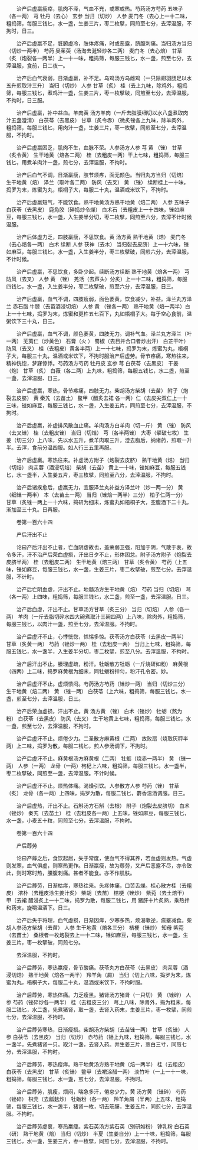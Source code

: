 <!-- { "loadSidebar": true } -->
　　治产后虚羸瘦瘁，肌肉不泽，气血不充，或寒或热。芍药汤方芍药 五味子（各一两） 芎 牡丹（去心） 玄参 当归（切炒） 人参 麦门冬（去心上一十二味，粗捣筛，每服三钱匕，水一盏，生姜三片，枣二枚擘，同煎至七分，去滓温服，不拘时，日三。

　　治产后虚羸不足，脏腑虚冷，肢体疼痛，时或恶露，脐腹刺痛。当归汤方当归（切炒一两半） 芍药 吴茱萸（汤淘去涎轻炒各二两） 麦门冬（去心焙） 甘草（炙（炮裂各一两半）上一十一味，粗捣筛，每服三钱匕，水一盏，煎至七分，去滓温服，食前，日二夜一。

　　治产后血气衰弱，日渐虚羸，补不足。乌鸡汤方乌雌鸡（一只除翅羽肠足以水五升煎取汁三升） 当归（切炒） 人参 甘草（炙） 桂（去上九味，除鸡外，粗捣筛，每服三钱匕，煮鸡汁一盏，生姜三片，枣一枚擘破，同煎至七分，去滓温服，不拘时，日三服。

　　治产后虚羸，补中益血。羊肉黄 汤方羊肉（一斤去脂膜细切以水八盏煮取肉汁五盏澄清） 白茯苓（去黑皮） 甘草（炙令赤）（微炙锉各上九味，除羊肉外，粗捣筛，每服三钱匕，用肉汁一盏，生姜三片，枣一枚擘，同煎至七分，去滓温服，不拘时。

　　治产后虚羸困乏，肌肉不生，血脉不荣。人参汤方人参 芎 黄 （锉） 甘草（炙令黄） 生干地黄（焙各二两） 桂（去粗皮一两）干上七味，粗捣筛，每服三钱匕，用煮羊肉汁一盏，煎七分，去滓温服，不拘时。

　　治产后血气不调，日渐羸瘦，肢节烦疼，面无颜色。当归丸方当归（切焙） 生干地黄（焙） 泽兰（取叶各二两） 防风（去叉） 黄 （锉） 续断桂上一十味，捣罗为末，炼蜜为丸，梧桐子大，每服二十丸，温酒或米饮下，不拘时。

　　治产后虚羸短气，不能饮食。熟干地黄汤方熟干地黄（焙二两） 人参 五味子 白茯苓（去黑皮） 鹿角胶（碎捣炒令燥） 白术石（去粗皮上一十四味，锉如麻豆，每服三钱匕，水一盏，入生姜半分切，枣二枚擘，同煎至六分，去滓不计时候温服。

　　治产后体虚力乏，四肢羸瘦，不思饮食。黄 汤方黄 熟干地黄（焙） 麦门冬（去心焙各一两） 白术 续断 人参 茯神（去木） 当归裂去皮脐）上一十六味，锉如麻豆，每服三钱匕，水一盏，入生姜半分，枣三枚擘破，同煎六分，去滓温服，不计时候。

　　治产后虚羸，不思饮食，多卧少起。续断汤方续断 熟干地黄（焙各一两） 芎 防风（去叉） 人参 黄 （锉） 羌活（去芦头）分炙）上一十二味，粗捣筛，每服四钱匕，水一盏，入生姜半分，枣二枚擘破，煎至六分，去滓温服，日三。

　　治产后虚羸，血气不调，四肢瘦弱，面色萎黄，饮食减少，补益。泽兰丸方泽兰 赤石脂 牛膝（去苗酒浸切焙） 人参 黄 （锉各一两） 熟干地黄（焙一两半）白上一十七味，捣罗为末，炼蜜和更杵五七百下，丸如梧桐子大。每于空心食前，温粥饮下三十丸，日三。

　　治产后虚羸，血气不调，颜色萎黄，四肢无力。调补气血。泽兰丸方泽兰（叶一两） 芜荑仁（炒黄色） 石膏（火 ） 蜀椒（去目并合口者炒出汗） 白芷干叶） 防风（去叉） 桂（去粗皮）黄各半两）上一十七味，捣罗为末，炼蜜为丸，梧桐子大，每服三十丸，温酒或米饮下，不拘时服治产后虚劳。骨节疼痛，寒热往来，精神恍惚，梦寐惊悸。芍药汤方芍药 牡丹皮 玄参 芎 白茯苓（去黑皮） 干姜（炮） 甘草（炙） 白薇（各二两）上九味，粗捣筛，每服五钱匕，水二盏，煎至一盏，去滓温服、日三。

　　治产后虚羸，寒热，骨节疼痛，四肢无力。柴胡汤方柴胡（去苗） 附子（炮裂去皮脐） 黄 秦艽（去苗土） 鳖甲（醋炙去裙 各一两）仁（去皮尖双仁上一十三味，锉如麻豆，每服三钱匕，水一盏，入生姜五片，同煎至七分，去滓温服，不拘时。

　　治产后虚羸，补虚排风散血止痛。羊肉汤方白羊肉（切一斤） 黄 （锉） 防风（去叉锉） 桂（去粗皮锉） 当归（切焙） 芎（各半两锉） 大枣（擘破七枚） 生姜（切三分）上八味，先以水五升，煮羊肉取三升，澄去脂后，纳诸药，煎取一升半。去滓，食前分温四服。如人行三五里再服。

　　治产后虚羸。寒热往来。补虚汤方附子（炮裂去皮脐） 熟干地黄（焙） 当归（切焙） 肉苁蓉（酒浸切焙） 柴胡（去苗） 黄上一十味，锉如麻豆，每服五钱匕，水一盏半，入生姜五片，枣三枚擘，同煎至八分，去滓温服，不拘时。

　　治产后诸疾愈后，虚羸无力，宜服泽兰丸补益方泽兰叶（炒一两一分） 黄 （细锉一两半） 本（去苗土一两） 当归（锉焙一两半）三分） 柏子仁两一分） 甘草（炙锉一两上一十六味，捣研为细末，炼蜜丸如梧桐子大，空腹酒下二十丸，渐加至三十丸。日再服。

　　卷第一百六十四

　　产后汗出不止

　　论曰产后汗出不止者，亡血阴虚故也，盖荣弱卫强，阳加于阴，气散于表，故令多汗，汗不治产后荣血虚损，汗出日夕不止，形体困怠。附子汤方附子（炮裂去皮脐半两） 桂（去粗皮二两） 生干地黄（焙三两） 甘草（炙令黄） 芍药（上五味，锉如麻豆，每服三钱匕，水一盏，生姜三片，枣二枚擘破，煎至七分。去滓温服，不计时。

　　治产后亡阴血虚，汗出不止。地髓汤方生干地黄（焙） 芍药 当归（切焙） 芎 （各一两）上四味，粗捣筛，每服三钱匕，水二盏，煎至一盏，去滓温服。日三。

　　治产后血虚，汗出不止。甘草汤方甘草（炙三分） 当归（切焙） 人参（各一两） 羊肉（一斤去脂切碎水四大碗煮取汁三碗四两）上八味，除肉外，粗捣筛，每服三钱匕，以肉汁一盏，煎至七分，去滓温服。不拘时。

　　治产后虚汗不止，心悸恍惚，怵惕多惊。茯苓汤方白茯苓（去黑皮一两半） 甘草（炙黄一两） 芍药（锉炒一两） 桂（去粗皮一两） 当归上七味，粗捣筛，每服五钱匕，水一盏半，入生姜半分切，枣二枚擘，煎至八分。去滓温服，不拘时。

　　治产后汗出不止。腠理虚疏，粉汗。牡蛎散方牡蛎（一斤烧研如粉） 麻黄根（四两）上二味，捣罗麻黄根为细末，同牡蛎粉拌匀，粉汗孔令密。妙。

　　治产后虚汗不止。虚烦愦闷。芍药汤方芍药（锉炒一两） 当归（切炒三分） 生干地黄（焙二两） 黄 （锉一两） 白茯苓（上六味，粗捣筛，每服三钱匕，水一盏，煎至七分，去滓温服，日三。

　　治产后荣血虚损，汗出不止。黄 汤方黄 （锉） 白术（锉炒） 牡蛎（熬为粉） 白茯苓（去黑皮） 防风（去叉） 生干地黄上七味，粗捣筛，每服三钱匕，水一盏，煎至七分，去滓温服，不拘时。

　　治产后虚汗不止。烦倦少力。二圣散方麻黄根（二两） 故败扇（烧取灰秤半两）上二味，捣罗为散，每服二钱匕，煎人参汤调下，不拘时。

　　治产后虚汗不止。麻黄根汤方麻黄根（二两） 牡蛎（烧赤一两半） 黄 （锉一两） 人参（一两） 龙骨（一两）枸杞上六味，粗捣筛，每服三钱匕，水一盏半，枣二枚擘破，同煎至一盏，去滓温服。不计时候。

　　治产后虚汗不止。烦热体痛。渴燥引饮。人参散方人参 芍药（锉） 甘草（炙） 龙骨（各一两）上四味，捣罗为散，每服二钱匕，麝香温酒调服。日三。

　　治产后虚热，汗出不止。石斛汤方石斛（去根） 附子（炮裂去皮脐切） 白术（锉炒） 秦艽（去苗土） 桂（去粗皮各一两）上五味，锉如麻豆，每服三钱匕，水一盏，小麦五十粒，同煎至七分，去滓温服，不拘时。

　　卷第一百六十四

　　产后蓐劳

　　论曰产蓐之后，食饮起居，失于常度，使血气不得其养，若血虚则发热。气虚则发寒，血气俱虚，则寒热更作。日渐羸瘦，故为蓐劳，又产后恶露不尽，亦令致此，则时寒时热，腰腹刺痛。甚者不能食。亦不作肌肤。

　　治产后蓐劳，日渐枯瘁，寒热往来。头疼体痛，口苦舌燥。桂心散方桂（去粗皮） 浓朴（去粗皮涂生姜汁炙） 柴胡（去苗） 桔梗（锉炒） 紫菀（去土焙干）甲（去裙 醋浸炙上一十二味，捣罗为散，每服二钱匕，用 猪肝十片炙熟，乘热拌和药末，旋嚼温酒下。日三。

　　治产后失于将理，血气虚损，日渐因瘁，少寒多热，烦渴嗽逆，痰壅减食。柴胡人参汤方柴胡（去苗） 人参 生干地黄（焙各三分） 桔梗（锉炒） 知母 紫菀（去苗土） 桑根者一枚炮裂去上一十二味，锉如麻豆，每服三钱匕，水一盏，生姜三片，枣一枚擘破，同煎七分。

　　去滓温服，不拘时。

　　治产后蓐劳，寒热羸瘦，骨节酸痛。茯苓丸方白茯苓（去黑皮） 肉苁蓉（酒浸切焙） 熟干地黄（焙各一两半） 羚羊角（屑） 当归（切上八味，捣罗为末，炼蜜为丸，梧桐子大，每服二十丸，温酒或米饮下，不拘时服。

　　治产后蓐劳，寒热体痛。力乏瘦黑。猪肾汤方猪肾（一只切） 黄 （锉碎） 人参 芍药（锉碎炒各一两半） 桂（去粗皮三分） 芎上八味，除肾外，捣为粗末，每服二钱匕，水二盏，先煮猪肾，取一盏，去肾入药末，生姜三片，枣一枚擘，同煎七分，去滓温服，不拘时。

　　治产后蓐劳寒热，日渐瘦损。柴胡汤方柴胡（去苗锉一两） 甘草（炙锉） 人参 白茯苓（去黑皮） 当归（切炒） 赤芍药（锉上九味，粗捣筛，每服三钱匕，水一盏半，先煮猪肾一只。取汁一盏，去肾入药。并生姜三片，葱白三寸，同煎七分，去滓温服，不拘时。

　　治产后蓐劳，寒热瘦瘁。熟干地黄汤方熟干地黄（焙一两半） 桂（去粗皮） 白茯苓（去黑皮） 甘草（炙锉） 鳖甲（去裙涂醋一两） 淡竹叶（一上一十一味，粗捣筛，每服三钱匕，水一盏，煎七分，去滓温服。不拘时。

　　治产后蓐劳，肌瘦，烦闷，喘急多汗，倦怠少力。黄 汤方黄 （锉碎） 芍药（锉碎） 枳壳（去瓤麸炒） 牡蛎粉（各一两） 羚羊角屑（半两）上五味，粗捣筛，每服三钱匕，水一盏半，猪肾一枚，切去筋膜，生姜五片，同煎七分，去滓温服。不拘时。

　　治产后蓐劳虚衰，寒热羸瘦。紫石英汤方紫石英（别研如粉） 钟乳粉 白石英（研） 熟干地黄（焙） 当归（切炒） 半夏（生姜自分）上一十味，粗捣筛，每服三钱匕，水一盏，生姜三片，枣一枚擘，同煎七分，去滓温服，不拘时。

